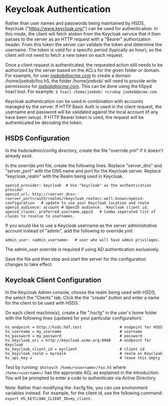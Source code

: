 Keycloak Authentication
=======================

Rather than user names and passwords being maintained by HSDS, Keycloak ("https://www.keycloak.org/") can be used for authentication. In this mode, the client will fetch atoken from the Keycloak service that it then passes to the server as an HTTP request with a "Bearer" authorization header.  From this token the server can validate the token and determine the username.  The token is valid for a specific period (typically an hour), so 
the client will not need to fetch a new token on each request.

Once a client request is authenticated, the requested action still needs to be authorized by the server based on the ACLs for the given folder or domain.  For example, for user *joebob@acme.com* to create a domain /home/joebob/foo.h5, the folder /home/joebob/ will need to provide write permissions for *joebob@acme.com*.  This can be done using the h5pyd hsacl tool.  For example: `$ hsacl /home/joebob/ +crudep joebob@acme.com`.

Keycloak authentication can be used in combination with accounts managed by the server.  If HTTP Basic Auth is used in the client request, the username and password will be validated against the local account (if any have been setup).  If HTTP Bearer token is used, the request will be authenticated be decoding the token.
 
HSDS Configuration
------------------

In the hsds/admin/config directory, create the file "override.yml" if it doesn't already exist.

In the override.yml file, create the following lines.  Replace "server_dns" and "server_port" with 
the DNS name and port for the Keycloak server.  Replace "keycloak_realm" with the Realm being used 
in Keycloak.

    openid_provider: keycloak  # Use "keycloak" as the authentication provider
    openid_url: http://<server_dns>:<server_port>/auth/realms/<keycloak_realm>/.well-known/openid-configuration   # update to use your Keycloak location and realm
    openid_audience: account # OpenID audience.  Keycloak client id.
    openid_claims: preferred_username,appid   # Comma seperated list of claims to resolve to usernames.

If you would like to use a Keycloak username as the server administrative account instead of "admin", add the following
to override.yml:

    admin_user: <admin_username>   # user who will have admin privileges.

The admin_user override is required if using AD authentication exclusively.

Save the file and then stop and start the server for the configuration changes to take effect.

Keycloak Client Configuration
------------------------------

In the Keycloak Admin console, choose the realm being used with HSDS, the select the "Clients" tab.
Click the the "create" button and enter a name for the client to be used with HSDS.  

On each client machine(s), create a file ".hscfg" in the user's home folder with the following lines (updated for your particular configuration):

    hs_endpoint = http://hsds.hdf.test                 # endpoint for HSDS
    hs_username = my_username                          # username 
    hs_password = my_password                          # password
    hs_keycloak_uri = http://keycloak.acme.org:8080    # endpoint for Keycloak
    hs_keycloak_client_id = myclient                   # client id
    hs_keycloak_realm = myrealm                        # realm on Keycloak
    hs_api_key =                                       # leave this empty
 
Test by running: `$hstouch /home/<username>/foo.h5` where `/home/<username>/` has the approriate ACL as explained in the introduction.
You will be prompted to enter a code to authenticate via Active Directory.

Note: Rather than modifying the .hscfg file, you can use environment variables instead.  For example, for the client id, use the following command: `export HS_KEYCLOAK_CLIENT_ID=my_client`.
